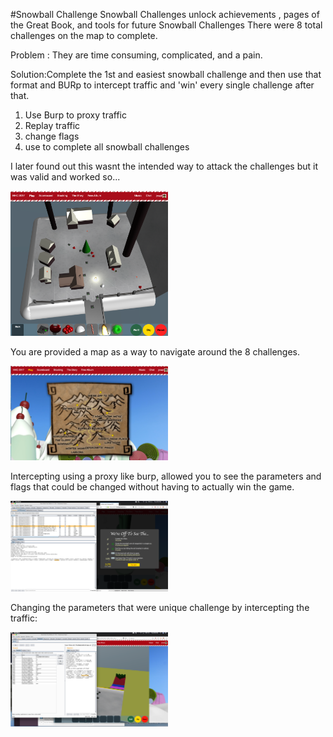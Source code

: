 #Snowball Challenge
Snowball Challenges unlock achievements , pages of the Great Book, and tools for future Snowball Challenges
There were 8 total challenges on the map to complete.

Problem : They are time consuming, complicated, and a pain.

Solution:Complete the 1st and easiest snowball challenge and then use that format and BURp to intercept traffic and 'win' every single challenge after that.


1. Use Burp to proxy traffic
2. Replay traffic
3. change flags
4. use to complete all snowball challenges

I later found out this wasnt the intended way to attack the challenges but it was valid and worked so...

<p align="left"> 
<img src= "https://github.com/johnnymedina/Sans-HolidayHack-2017/blob/master/Images/17-SnowballChallenge.png" width="50%">
</p>


You are provided a map as a way to navigate around the 8 challenges.
<p align="left"> 
<img src= "https://github.com/johnnymedina/Sans-HolidayHack-2017/blob/master/Images/18-Snowballmap.png" width="50%">
</p>

Intercepting using a proxy like burp, allowed you to see the parameters and flags that could be changed without having to actually win the game.
<p align="left"> 
<img src= "https://github.com/johnnymedina/Sans-HolidayHack-2017/blob/master/Images/19-Snowball-burp.png" width="50%">
</p>

Changing the parameters that were unique challenge by intercepting the traffic:
<p align="left"> 
<img src= "https://github.com/johnnymedina/Sans-HolidayHack-2017/blob/master/Images/20-snowballburp.png" width="50%">
</p>